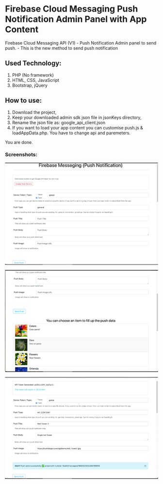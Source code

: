 # Firebase Cloud Messaging Push Notification Admin Panel with App Content
Firebase Cloud Messaging API  (V1) - Push Notification Admin panel to send push. - This is the new method to send push notification

## Used Technology:
1. PHP (No framework)
2. HTML, CSS, JavaScript
3. Bootstrap, jQuery


## How to use:
1. Download the project,
2. Keep your downloaded admin sdk json file in jsonKeys directory,
3. Rename the json file as: google_api_client.json
4. If you want to load your app content you can customise push.js & loadAppData.php. You have to change api and paremeters.


You are done.

### Screenshots:

![Screenshot 1](https://github.com/TouhidApps/Firebase-Cloud-Messaging-Push-Admin/blob/main/screenshot/ss1.png?raw=true "First Look")



![Screenshot 2](https://github.com/TouhidApps/Firebase-Cloud-Messaging-Push-Admin/blob/main/screenshot/ss2.png?raw=true "Choose your content")



![Screenshot 3](https://github.com/TouhidApps/Firebase-Cloud-Messaging-Push-Admin/blob/main/screenshot/ss3.png?raw=true "After push send")




